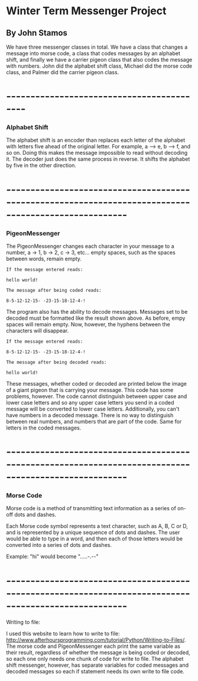 # Winter Term Messenger Project

## By John Stamos

We have three messenger classes in total. We have a class that changes a message into morse code,
a class that codes messages by an alphabet shift, and finally we have a carrier pigeon class that
also codes the message with numbers. John did the alphabet shift class, Michael did the morse code
class, and Palmer did the carrier pigeon class.

# ------------------------------------------

### Alphabet Shift

The alphabet shift is an encoder than replaces each letter of the alphabet with letters five ahead
of the original letter. For example, a --> e, b --> f, and so on. Doing this makes the message impossible 
to read without decoding it. The decoder just does the same process in reverse. It shifts the alphabet 
by five in the other direction.

# -----------------------------------------------------------------------------------------------------

### PigeonMessenger

The PigeonMessenger changes each character in your message to a number, a -> 1, b -> 2, c -> 3, etc... empty spaces,
such as the spaces between words, remain empty. 

	If the message entered reads: 

	hello world!

	The message after being coded reads:

	8-5-12-12-15- -23-15-18-12-4-!

The program also has the ability to decode messages. Messages set to be decoded must be formatted like the result shown above.
As before, empy spaces will remain empty. Now, however, the hyphens between the characters will disappear.

	If the message entered reads:

	8-5-12-12-15- -23-15-18-12-4-!

	The message after being decoded reads:

	hello world!

These messages, whether coded or decoded are printed below the image of a giant pigeon that is carrying your message.
This code has some problems, however. The code cannot distinguish between upper case and lower case letters and so any upper case letters you
send in a coded message will be converted to lower case letters. Additionally, you can't have numbers in a decoded message. There is no way to distinguish
between real numbers, and numbers that are part of the code. Same for letters in the coded messages. 

# -----------------------------------------------------------------------------------------------------

### Morse Code
Morse code is a method of transmitting text information as a series of on-off dots and dashes.

Each Morse code symbol represents a text character, such as A, B, C or D, and is represented by a unique sequence of dots and dashes. The user would be able to type in a word, and then each of those letters would be converted into a series of dots and dashes.

Example: "hi" would become ".....-.--"

# -----------------------------------------------------------------------------------------------------

Writing to file:

I used this website to learn how to write to file: http://www.afterhoursprogramming.com/tutorial/Python/Writing-to-Files/. The morse code and PigeonMessenger each print the same variable as their result,
regardless of whether the message is being coded or decoded, so each one only needs one chunk of code for write to file. The alphabet
shift messenger, however, has separate variables for coded messages and decoded messages so each if statement needs its own write to file
code.
